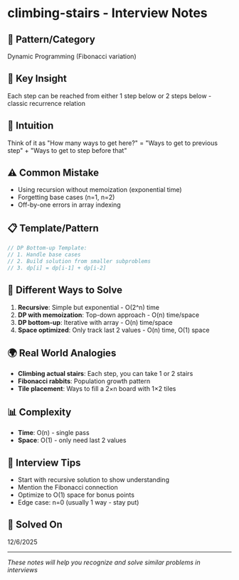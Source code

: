 # climbing-stairs - Interview Notes

## 🔧 Pattern/Category

Dynamic Programming (Fibonacci variation)

## 🔑 Key Insight

Each step can be reached from either 1 step below or 2 steps below - classic recurrence relation

## 🧠 Intuition

Think of it as "How many ways to get here?" = "Ways to get to previous step" + "Ways to get to step before that"

## ⚠️ Common Mistake

- Using recursion without memoization (exponential time)
- Forgetting base cases (n=1, n=2)
- Off-by-one errors in array indexing

## 📋 Template/Pattern

```javascript
// DP Bottom-up Template:
// 1. Handle base cases
// 2. Build solution from smaller subproblems
// 3. dp[i] = dp[i-1] + dp[i-2]
```

## 🔄 Different Ways to Solve

1. **Recursive**: Simple but exponential - O(2^n) time
2. **DP with memoization**: Top-down approach - O(n) time/space
3. **DP bottom-up**: Iterative with array - O(n) time/space
4. **Space optimized**: Only track last 2 values - O(n) time, O(1) space

## 🌍 Real World Analogies

- **Climbing actual stairs**: Each step, you can take 1 or 2 stairs
- **Fibonacci rabbits**: Population growth pattern
- **Tile placement**: Ways to fill a 2×n board with 1×2 tiles

## 📊 Complexity

- **Time**: O(n) - single pass
- **Space**: O(1) - only need last 2 values

## 🎯 Interview Tips

- Start with recursive solution to show understanding
- Mention the Fibonacci connection
- Optimize to O(1) space for bonus points
- Edge case: n=0 (usually 1 way - stay put)

## 📅 Solved On

12/6/2025

---

_These notes will help you recognize and solve similar problems in interviews_
